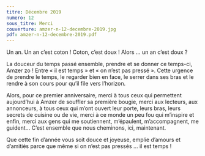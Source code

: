 ```yaml
---
titre: Décembre 2019
numero: 12
sous_titre: Merci
couverture: amzer-n-12-decembre-2019.jpg
pdf: amzer-n-12-decembre-2019.pdf
---
```

Un an. Un an c’est coton ! Coton, c’est doux ! Alors … un an c’est doux ?
 
La douceur du temps passé ensemble, prendre et se donner ce temps-ci, Amzer zo ! Entre « il est temps » et « on n’est pas pressé ». Cette urgence de prendre le temps, le regarder bien en face, le serrer dans ses bras et le rendre à son cours pour qu’il file vers l’horizon.

Alors, pour ce premier anniversaire, merci à tous ceux qui permettent aujourd’hui à Amzer de souffler sa première bougie, merci aux lecteurs, aux annonceurs, à tous ceux qui m’ont ouvert leur porte, leurs bras, leurs secrets de cuisine ou de vie, merci à ce monde un peu fou qui m’inspire et enfin, merci aux gens qui me soutiennent, m’épaulent, m’accompagnent, me guident… C’est ensemble que nous cheminons, ici, maintenant.

Que cette fin d’année vous soit douce et joyeuse, emplie d’amours et d’amitiés parce que même si on n’est pas pressés … il est temps !